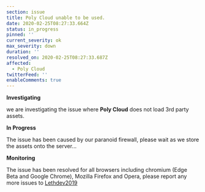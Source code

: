 ```yaml
---
section: issue
title: Poly Cloud unable to be used.
date: 2020-02-25T08:27:33.664Z
status: in_progress
pinned: ''
current_severity: ok
max_severity: down
duration: ''
resolved_on: 2020-02-25T08:27:33.687Z
affected:
  - Poly Cloud
twitterFeed: ''
enableComments: true
---
```

**Investigating**

we are investigating the issue where **Poly Cloud** does not load 3rd party assets.

**In Progress**

The issue has been caused by our paranoid firewall, please wait as we store the assets onto the server...

**Monitoring**

The issue has been resolved for all browsers including chromium (Edge Beta and Google Chrome), Mozilla Firefox and Opera, please report any more issues to [Lethdev2019](mailto:Lethiathan2019@outlook.com?Subject=Issue%20#000122)

